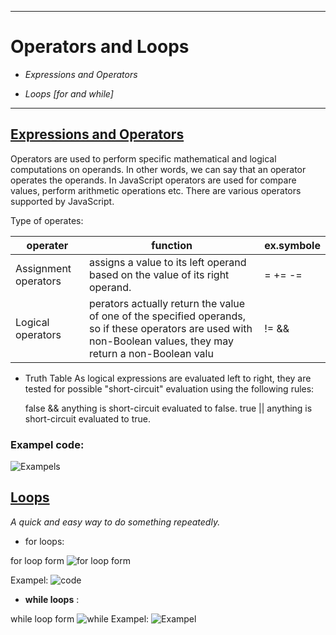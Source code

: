 ___ 

# Operators and Loops

* *Expressions and Operators*

* *Loops [for and while]*
___ 
 
 ## [Expressions and Operators](https://developer.mozilla.org/en-US/docs/Web/JavaScript/Guide/Expressions_and_Operators#)
Operators are used to perform specific mathematical and logical computations on operands. In other words, we can say that an operator operates the operands. In JavaScript operators are used for compare values, perform arithmetic operations etc. There are various operators supported by JavaScript.

Type of operates:

| operater | function | ex.symbole |
| -------  | -------  |---------|
| Assignment operators | assigns a value to its left operand based on the value of its right operand.  | = += -= |
| Logical operators | perators actually return the value of one of the specified operands, so if these operators are used with non-Boolean values, they may return a non-Boolean valu  | != && |

* Truth Table 
As logical expressions are evaluated left to right, they are tested for possible "short-circuit" evaluation using the following rules:

    false && anything is short-circuit evaluated to false.
    true || anything is short-circuit evaluated to true. 
    
### Exampel code:
![Exampels](https://www.tutorialgateway.org/wp-content/uploads/Logical-Operators-in-R-Programming-4.png)


## [**Loops**](https://developer.mozilla.org/en-US/docs/Web/JavaScript/Guide/Loops_and_iteration)
*A quick and easy way to do something repeatedly.*

* for loops:

for loop form
![for loop form](https://media.geeksforgeeks.org/wp-content/uploads/20191108131134/For-Loop.jpg)

Exampel:
![code](https://www.simplilearn.com/ice9/free_resources_article_thumb/basic-example.JPG)

* **while loops** :

while loop form 
![while](https://media.geeksforgeeks.org/wp-content/uploads/20191118164726/While-Loop-GeeksforGeeks.jpg)
Exampel:
![Exampel](https://miro.medium.com/max/1053/1*d-jh2Fd0f11Mdn4gx_TWGA.png)
